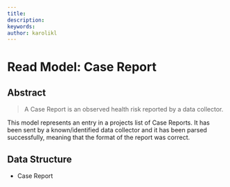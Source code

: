 ```yaml
---
title: 
description: 
keywords: 
author: karolikl
---
```

# Read Model: Case Report


## Abstract
> A Case Report is an observed health risk reported by a data collector. 

This model represents an entry in a projects list of Case Reports. It has been sent by a known/identified data collector and it has been parsed successfully, meaning that the format of the report was correct.

## Data Structure
* Case Report

